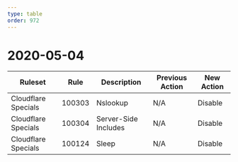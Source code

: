 ```yaml
---
type: table
order: 972
---
```


# 2020-05-04

<TableWrap><table style="width: 100%">

<thead>
  <tr>
    <th>Ruleset</th>
    <th>Rule</th>
    <th>Description</th>
    <th>Previous Action</th>
    <th>New Action</th>
  </tr>
</thead>
<tbody>
  <tr>
    <td>Cloudflare Specials</td>
    <td>100303</td>
    <td>Nslookup</td>
    <td>N/A</td>
    <td>Disable</td>
  </tr>
  <tr>
    <td>Cloudflare Specials</td>
    <td>100304</td>
    <td>Server-Side Includes</td>
    <td>N/A</td>
    <td>Disable</td>
  </tr>
  <tr>
    <td>Cloudflare Specials</td>
    <td>100124</td>
    <td>Sleep</td>
    <td>N/A</td>
    <td>Disable</td>
  </tr>
</tbody>

</table></TableWrap>
